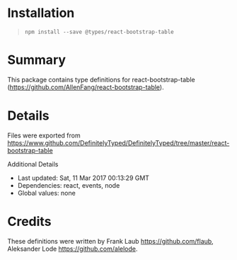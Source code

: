 # Installation
> `npm install --save @types/react-bootstrap-table`

# Summary
This package contains type definitions for react-bootstrap-table (https://github.com/AllenFang/react-bootstrap-table).

# Details
Files were exported from https://www.github.com/DefinitelyTyped/DefinitelyTyped/tree/master/react-bootstrap-table

Additional Details
 * Last updated: Sat, 11 Mar 2017 00:13:29 GMT
 * Dependencies: react, events, node
 * Global values: none

# Credits
These definitions were written by Frank Laub <https://github.com/flaub>, Aleksander Lode <https://github.com/alelode>.

